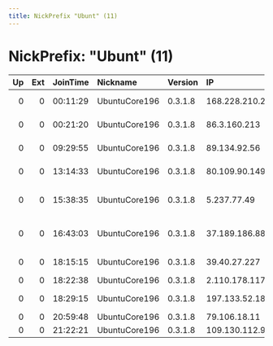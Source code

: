 ```yaml
---
title: NickPrefix "Ubunt" (11)
---
```


# NickPrefix: "Ubunt" (11)

|   Up |   Ext | JoinTime   | Nickname      | Version   | IP              | AS                                       | CC   |   ORp |   Dirp | OS    | Contact   |   eFamMembers |
|-----:|------:|:-----------|:--------------|:----------|:----------------|:-----------------------------------------|:-----|------:|-------:|:------|:----------|--------------:|
|    0 |     0 | 00:11:29   | UbuntuCore196 | 0.3.1.8   | 168.228.210.253 | technical solucoes em informatica ltda   | br   | 43381 |      0 | Linux | None      |             1 |
|    0 |     0 | 00:21:20   | UbuntuCore196 | 0.3.1.8   | 86.3.160.213    | Virgin Media Limited                     | gb   | 35197 |      0 | Linux | None      |             1 |
|    0 |     0 | 09:29:55   | UbuntuCore196 | 0.3.1.8   | 89.134.92.56    | Liberty Global Operations B.V.           | hu   | 39483 |      0 | Linux | None      |             1 |
|    0 |     0 | 13:14:33   | UbuntuCore196 | 0.3.1.8   | 80.109.90.149   | Liberty Global Operations B.V.           | at   | 40549 |      0 | Linux | None      |             1 |
|    0 |     0 | 15:38:35   | UbuntuCore196 | 0.3.1.8   | 5.237.77.49     | Telecommunication Infrastructure Company | ir   | 46553 |      0 | Linux | None      |             1 |
|    0 |     0 | 16:43:03   | UbuntuCore196 | 0.3.1.8   | 37.189.186.88   | Servicos De Comunicacoes E Multimedia S. | pt   | 40577 |      0 | Linux | None      |             1 |
|    0 |     0 | 18:15:15   | UbuntuCore196 | 0.3.1.8   | 39.40.27.227    | Pakistan Telecom Company Limited         | pk   | 38503 |      0 | Linux | None      |             1 |
|    0 |     0 | 18:22:38   | UbuntuCore196 | 0.3.1.8   | 2.110.178.117   | Tele Danmark                             | dk   | 43471 |      0 | Linux | None      |             1 |
|    0 |     0 | 18:29:15   | UbuntuCore196 | 0.3.1.8   | 197.133.52.181  | RAYA Telecom - Egypt                     | eg   | 34159 |      0 | Linux | None      |             1 |
|    0 |     0 | 20:59:48   | UbuntuCore196 | 0.3.1.8   | 79.106.18.11    | Albtelecom Sh.a.                         | al   | 46697 |      0 | Linux | None      |             1 |
|    0 |     0 | 21:22:21   | UbuntuCore196 | 0.3.1.8   | 109.130.112.92  | Proximus NV                              | be   | 44911 |      0 | Linux | None      |             1 |
